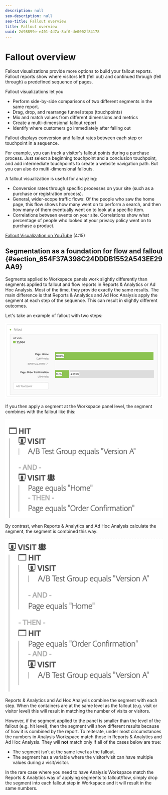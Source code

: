 ```yaml
---
description: null
seo-description: null
seo-title: Fallout overview
title: Fallout overview
uuid: 2d98899e-e401-4d7a-8af0-de0002f84178
---
```


# Fallout overview

Fallout visualizations provide more options to build your fallout reports. Fallout reports show where visitors left (fell out) and continued through (fell through) a predefined sequence of pages.

Fallout visualizations let you

* Perform side-by-side comparisons of two different segments in the same report. 
* Drag, drop, and rearrange funnel steps (touchpoints) 
* Mix and match values from different dimensions and metrics 
* Create a multi-dimensional fallout report 
* Identify where customers go immediately after falling out

Fallout displays conversion and fallout rates between each step or touchpoint in a sequence.

For example, you can track a visitor's fallout points during a purchase process. Just select a beginning touchpoint and a conclusion touchpoint, and add intermediate touchpoints to create a website navigation path. But you can also do multi-dimensional fallouts.

A fallout visualization is useful for analyzing:

* Conversion rates through specific processes on your site (such as a purchase or registration process). 
* General, wider-scope traffic flows: Of the people who saw the home page, this flow shows how many went on to perform a search, and then how many of them eventually went on to look at a specific item. 
* Correlations between events on your site. Correlations show what percentage of people who looked at your privacy policy went on to purchase a product.

[Fallout Visualization on YouTube](https://www.youtube.com/watch?v=VcrfHSyIoj8&index=52&list=PL2tCx83mn7GuNnQdYGOtlyCu0V5mEZ8sS) (4:15)

## Segmentation as a foundation for flow and fallout {#section_654F37A398C24DDDB1552A543EE29AA9}

Segments applied to Workspace panels work slightly differently than segments applied to fallout and flow reports in Reports & Analytics or Ad Hoc Analysis. Most of the time, they provide exactly the same results. The main difference is that Reports & Analytics and Ad Hoc Analysis apply the segment at each step of the sequence. This can result in slightly different outcomes.

Let's take an example of fallout with two steps:

![](assets/fallout_segments1.png)

If you then apply a segment at the Workspace panel level, the segment combines with the fallout like this:

![](assets/fallout_seg.png)

By contrast, when Reports & Analytics and Ad Hoc Analysis calculate the segment, the segment is combined this way:

![](assets/fallout_segments3.png)

Reports & Analytics and Ad Hoc Analysis combine the segment with each step. When the containers are at the same level as the fallout (e.g. visit or visitor level) this will result in matching the number of visits or visitors.

However, if the segment applied to the panel is smaller than the level of the fallout (e.g. hit level), then the segment will show different results because of how it is combined by the report. To reiterate, under most circumstances the numbers in Analysis Workspace match those in Reports & Analytics and Ad Hoc Analysis. They will **not** match only if all of the cases below are true:

* The segment isn’t at the same level as the fallout. 
* The segment has a variable where the visitor/visit can have multiple values during a visit/visitor.

In the rare case where you need to have Analysis Workspace match the Reports & Analytics way of applying segments to fallout/flow, simply drop the segment into each fallout step in Workspace and it will result in the same numbers. 
